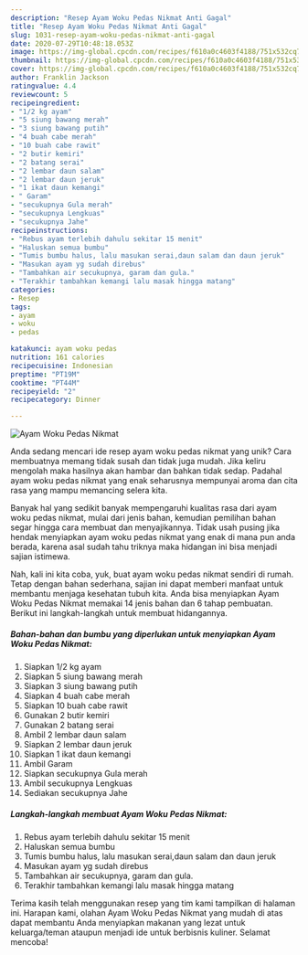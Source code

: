 ```yaml
---
description: "Resep Ayam Woku Pedas Nikmat Anti Gagal"
title: "Resep Ayam Woku Pedas Nikmat Anti Gagal"
slug: 1031-resep-ayam-woku-pedas-nikmat-anti-gagal
date: 2020-07-29T10:48:18.053Z
image: https://img-global.cpcdn.com/recipes/f610a0c4603f4188/751x532cq70/ayam-woku-pedas-nikmat-foto-resep-utama.jpg
thumbnail: https://img-global.cpcdn.com/recipes/f610a0c4603f4188/751x532cq70/ayam-woku-pedas-nikmat-foto-resep-utama.jpg
cover: https://img-global.cpcdn.com/recipes/f610a0c4603f4188/751x532cq70/ayam-woku-pedas-nikmat-foto-resep-utama.jpg
author: Franklin Jackson
ratingvalue: 4.4
reviewcount: 5
recipeingredient:
- "1/2 kg ayam"
- "5 siung bawang merah"
- "3 siung bawang putih"
- "4 buah cabe merah"
- "10 buah cabe rawit"
- "2 butir kemiri"
- "2 batang serai"
- "2 lembar daun salam"
- "2 lembar daun jeruk"
- "1 ikat daun kemangi"
- " Garam"
- "secukupnya Gula merah"
- "secukupnya Lengkuas"
- "secukupnya Jahe"
recipeinstructions:
- "Rebus ayam terlebih dahulu sekitar 15 menit"
- "Haluskan semua bumbu"
- "Tumis bumbu halus, lalu masukan serai,daun salam dan daun jeruk"
- "Masukan ayam yg sudah direbus"
- "Tambahkan air secukupnya, garam dan gula."
- "Terakhir tambahkan kemangi lalu masak hingga matang"
categories:
- Resep
tags:
- ayam
- woku
- pedas

katakunci: ayam woku pedas 
nutrition: 161 calories
recipecuisine: Indonesian
preptime: "PT19M"
cooktime: "PT44M"
recipeyield: "2"
recipecategory: Dinner

---
```



![Ayam Woku Pedas Nikmat](https://img-global.cpcdn.com/recipes/f610a0c4603f4188/751x532cq70/ayam-woku-pedas-nikmat-foto-resep-utama.jpg)

Anda sedang mencari ide resep ayam woku pedas nikmat yang unik? Cara membuatnya memang tidak susah dan tidak juga mudah. Jika keliru mengolah maka hasilnya akan hambar dan bahkan tidak sedap. Padahal ayam woku pedas nikmat yang enak seharusnya mempunyai aroma dan cita rasa yang mampu memancing selera kita.



Banyak hal yang sedikit banyak mempengaruhi kualitas rasa dari ayam woku pedas nikmat, mulai dari jenis bahan, kemudian pemilihan bahan segar hingga cara membuat dan menyajikannya. Tidak usah pusing jika hendak menyiapkan ayam woku pedas nikmat yang enak di mana pun anda berada, karena asal sudah tahu triknya maka hidangan ini bisa menjadi sajian istimewa.


Nah, kali ini kita coba, yuk, buat ayam woku pedas nikmat sendiri di rumah. Tetap dengan bahan sederhana, sajian ini dapat memberi manfaat untuk membantu menjaga kesehatan tubuh kita. Anda bisa menyiapkan Ayam Woku Pedas Nikmat memakai 14 jenis bahan dan 6 tahap pembuatan. Berikut ini langkah-langkah untuk membuat hidangannya.

<!--inarticleads1-->

##### Bahan-bahan dan bumbu yang diperlukan untuk menyiapkan Ayam Woku Pedas Nikmat:

1. Siapkan 1/2 kg ayam
1. Siapkan 5 siung bawang merah
1. Siapkan 3 siung bawang putih
1. Siapkan 4 buah cabe merah
1. Siapkan 10 buah cabe rawit
1. Gunakan 2 butir kemiri
1. Gunakan 2 batang serai
1. Ambil 2 lembar daun salam
1. Siapkan 2 lembar daun jeruk
1. Siapkan 1 ikat daun kemangi
1. Ambil  Garam
1. Siapkan secukupnya Gula merah
1. Ambil secukupnya Lengkuas
1. Sediakan secukupnya Jahe




<!--inarticleads2-->

##### Langkah-langkah membuat Ayam Woku Pedas Nikmat:

1. Rebus ayam terlebih dahulu sekitar 15 menit
1. Haluskan semua bumbu
1. Tumis bumbu halus, lalu masukan serai,daun salam dan daun jeruk
1. Masukan ayam yg sudah direbus
1. Tambahkan air secukupnya, garam dan gula.
1. Terakhir tambahkan kemangi lalu masak hingga matang




Terima kasih telah menggunakan resep yang tim kami tampilkan di halaman ini. Harapan kami, olahan Ayam Woku Pedas Nikmat yang mudah di atas dapat membantu Anda menyiapkan makanan yang lezat untuk keluarga/teman ataupun menjadi ide untuk berbisnis kuliner. Selamat mencoba!
